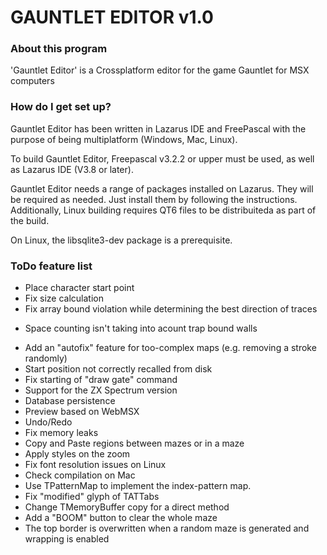 # GAUNTLET EDITOR v1.0 #


### About this program ###

'Gauntlet Editor' is a Crossplatform editor for the game Gauntlet for MSX computers

### How do I get set up? ###

Gauntlet Editor has been written in Lazarus IDE and FreePascal with the purpose of being multiplatform (Windows, Mac, Linux).

To build Gauntlet Editor, Freepascal v3.2.2 or upper must be used, as well as Lazarus IDE (V3.8 or later).

Gauntlet Editor needs a range of packages installed on Lazarus. They will be required as needed. Just install them by following the instructions.
Additionally, Linux building requires QT6 files to be distribuiteda as part of the build.

On Linux, the libsqlite3-dev package is a prerequisite.


### ToDo feature list ###

* Place character start point
* Fix size calculation
* Fix array bound violation while determining the best direction of traces
+ Space counting isn't taking into acount trap bound walls
- Add an "autofix" feature for too-complex maps (e.g. removing a stroke randomly)
- Start position not correctly recalled from disk
- Fix starting of "draw gate" command
- Support for the ZX Spectrum version
- Database persistence
- Preview based on WebMSX
- Undo/Redo
- Fix memory leaks
- Copy and Paste regions between mazes or in a maze
- Apply styles on the zoom
- Fix font resolution issues on Linux
- Check compilation on Mac
- Use TPatternMap to implement the index-pattern map.
- Fix "modified" glyph of TATTabs
- Change TMemoryBuffer copy for a direct method
- Add a "BOOM" button to clear the whole maze
- The top border is overwritten when a random maze is generated and wrapping is enabled
